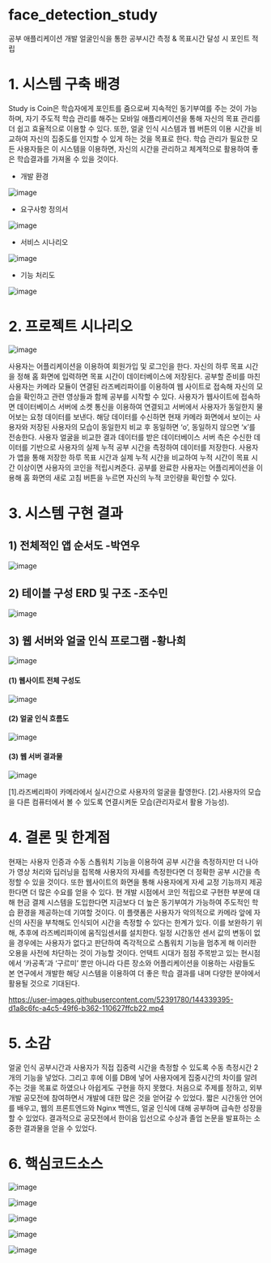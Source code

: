 # face_detection_study
공부 애플리케이션 개발 
얼굴인식을 통한 공부시간 측정 & 목표시간 달성 시  포인트 적립
# 1. 시스템 구축 배경
Study is Coin은 학습자에게 포인트를 줌으로써 지속적인 동기부여를 주는 것이 가능하며, 자기 주도적 학습 관리를 해주는 모바일 애플리케이션을 통해 자신의 목표 관리를 더 쉽고 효율적으로 이용할 수 있다. 또한, 얼굴 인식 시스템과 웹 버튼의 이용 시간을 비교하여 자신의 집중도를 인지할 수 있게 하는 것을 목표로 한다. 학습 관리가 필요한 모든 사용자들은 이 시스템을 이용하면, 자신의 시간을 관리하고 체계적으로 활용하여 좋은 학습결과를 가져올 수 있을 것이다.
- 개발 환경

 ![image](https://user-images.githubusercontent.com/52391780/144340615-920b059a-4c24-4ffb-bd87-b6e873d76385.png)

- 요구사항 정의서

![image](https://user-images.githubusercontent.com/52391780/144340063-df8290f6-397f-4325-b9b7-43ea6f85252e.png)

- 서비스 시나리오

![image](https://user-images.githubusercontent.com/52391780/144340124-9752b836-cecc-4b41-a8c3-f1df00689e77.png)

- 기능 처리도

![image](https://user-images.githubusercontent.com/52391780/144340209-5df5badc-c403-40e3-bec1-c7fe2d5e25a5.png)


# 2. 프로젝트 시나리오
![image](https://user-images.githubusercontent.com/52391780/144335451-c7cdc3d6-8cf4-4fd6-ad32-6358c60d8bbb.png)

사용자는 어플리케이션을 이용하여 회원가입 및 로그인을 한다. 자신의 하루 목표 시간을 정해 홈 화면에 입력하면 목표 시간이 데이터베이스에 저장된다. 공부할 준비를 마친 사용자는 카메라 모듈이 연결된 라즈베리파이를 이용하여 웹 사이트로 접속해 자신의 모습을 확인하고 관련 영상들과 함께 공부를 시작할 수 있다. 사용자가 웹사이트에 접속하면 데이터베이스 서버에 소켓 통신을 이용하여 연결되고 서버에서 사용자가 동일한지 물어보는 요청 데이터를 보낸다. 해당 데이터를 수신하면 현재 카메라 화면에서 보이는 사용자와 저장된 사용자의 모습이 동일한지 비교 후 동일하면 ‘o’, 동일하지 않으면 ‘x’를 전송한다. 사용자 얼굴을 비교한 결과 데이터를 받은 데이터베이스 서버 측은 수신한 데이터를 기반으로 사용자의 실제 누적 공부 시간을 측정하여 데이터를 저장한다. 사용자가 앱을 통해 저장한 하루 목표 시간과 실제 누적 시간을 비교하여 누적 시간이 목표 시간 이상이면 사용자의 코인을 적립시켜준다. 공부를 완료한 사용자는 어플리케이션을 이용해 홈 화면의 새로 고침 버튼을 누르면 자신의 누적 코인량을 확인할 수 있다.


# 3. 시스템 구현 결과

## 1) 전체적인 앱 순서도 -박연우
![image](https://user-images.githubusercontent.com/52391780/144335668-800ae2ee-2165-4a6e-b7da-4ffdefd8b5d7.png)

## 2) 테이블 구성 ERD 및 구조 -조수민
![image](https://user-images.githubusercontent.com/52391780/144335784-51c0560e-b27f-4d18-a8f3-1554f06a6f5d.png)

## 3) 웹 서버와 얼굴 인식 프로그램 -황나희
![image](https://user-images.githubusercontent.com/52391780/144335960-9409714c-7195-472c-a940-2b427f6ab8b3.png)

#### (1) 웹사이트 전체 구성도
![image](https://user-images.githubusercontent.com/52391780/144336140-3aef235c-7353-438e-aec1-97d18305f04c.png)

#### (2) 얼굴 인식 흐름도
![image](https://user-images.githubusercontent.com/52391780/144336206-31dd8b4b-60a6-4e28-9d5e-fe11a2560b1c.png)

#### (3) 웹 서버 결과물
![image](https://user-images.githubusercontent.com/52391780/144337741-e73c528a-e71f-4ad0-8a67-e6185710443b.png)

[1].라즈베리파이 카메라에서 실시간으로 사용자의 얼굴을 촬영한다. 
[2].사용자의 모습을 다른 컴퓨터에서 볼 수 있도록 연결시켜둔 모습(관리자로서 활용 가능성).

# 4. 결론 및 한계점
현재는 사용자 인증과 수동 스톱워치 기능을 이용하여 공부 시간을 측정하지만 더 나아가 영상 처리와 딥러닝을 접목해 사용자의 자세를 측정한다면 더 정확한 공부 시간을 측정할 수 있을 것이다. 또한 웹사이트의 화면을 통해 사용자에게 자세 교정 기능까지 제공한다면 더 많은 수요를 얻을 수 있다. 현 개발 시점에서 코인 적립으로 구현한 부분에 대해 현금 결제 시스템을 도입한다면 지금보다 더 높은 동기부여가 가능하여 주도적인 학습 환경을 제공하는데 기여할 것이다.
이 플랫폼은 사용자가 악의적으로 카메라 앞에 자신의 사진을 부착해도 인식되어 시간을 측정할 수 있다는 한계가 있다. 이를 보완하기 위해, 추후에 라즈베리파이에 움직임센서를 설치한다. 일정 시간동안 센서 값의 변동이 없을 경우에는 사용자가 없다고 판단하여 즉각적으로 스톱워치 기능을 멈추게 해 이러한 오용을 사전에 차단하는 것이 가능할 것이다.
언택트 시대가 점점 주목받고 있는 현시점에서 ‘카공족’과 ‘구르미’ 뿐만 아니라 다른 장소와 어플리케이션을 이용하는 사람들도 본 연구에서 개발한 해당 시스템을 이용하여 더 좋은 학습 결과를 내며 다양한 분야에서 활용될 것으로 기대된다.


https://user-images.githubusercontent.com/52391780/144339395-d1a8c6fc-a4c5-49f6-b362-110627ffcb22.mp4


# 5. 소감
얼굴 인식 공부시간과 사용자가 직접 집중력 시간을 측정할 수 있도록 수동 측정시간 2개의 기능을 넣었다. 그리고 후에 이를 DB에 넣어 사용자에게 집중시간의 차이를 알려주는 것을 목표로 하였으나 아쉽게도 구현을 하지 못했다. 
처음으로 주제를 정하고, 외부 개발 공모전에 참여하면서 개발에 대한 많은 것을 얻어갈 수 있었다. 
짧은 시간동안 언어를 배우고, 웹의 프론트엔드와 Nginx 백엔드, 얼굴 인식에 대해 공부하며 급속한 성장을 할 수 있었다. 
결과적으로 공모전에서 한이음 입선으로 수상과 졸업 논문을 발표하는 소중한 결과물을 얻을 수 있었다. 


# 6. 핵심코드소스
![image](https://user-images.githubusercontent.com/52391780/144340334-2ff5b1dc-a66a-4ff3-b284-bc52b37085d2.png)

![image](https://user-images.githubusercontent.com/52391780/144340388-5eed8e76-a8f0-453a-b165-a327db2cda9d.png)

![image](https://user-images.githubusercontent.com/52391780/144340444-962f3972-b4f1-4542-b2e9-d8fd9a75b3a5.png)

![image](https://user-images.githubusercontent.com/52391780/144340505-f67b036c-c417-40ec-9c5d-99f8430a7c60.png)

![image](https://user-images.githubusercontent.com/52391780/144340542-5c49984a-3649-40e9-bbd0-5fd6a6a38cfd.png)


